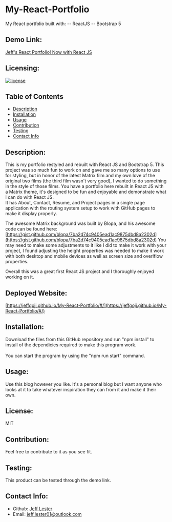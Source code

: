 # My-React-Portfolio
My React portfolio built with:
-- ReactJS
-- Bootstrap 5

## Demo Link:

[Jeff's React Portfolio! Now with React JS ](https://jeffgoji.github.io/My-React-Portfolio/#/)

## Licensing:

[![license](https://img.shields.io/badge/license-MIT-blue)](https://shields.io)

## Table of Contents

- [Description](#description)
- [Installation](#installation)
- [Usage](#usage)
- [Contribution](#contribution)
- [Testing](#testing)
- [Contact Info](#contact-info)

## Description:

This is my portfolio restyled and rebuilt with React JS and Bootstrap 5.
This project was so much fun to work on and gave me so many options to use for styling, but in honor of the latest Matrix film and my own love of the original two films (the third film wasn't very good), I wanted to do something in the style of those films.
You have a portfolio here rebuilt in React JS with a Matrix theme, it's designed to be fun and enjoyable and demonstrate what I can do with React JS.  
It has  About, Contact, Resume, and Project pages in a single page application with the routing system setup to work with GitHub pages to make it display properly.


The awesome Matrix background was built by Blopa, and his awesome code can be found here: [https://gist.github.com/blopa/7ba2d74c9405ead1ac9875dbd8a2302d](https://gist.github.com/blopa/7ba2d74c9405ead1ac9875dbd8a2302d)
You may need to make some adjustments to it like I did to make it work with your project, I found adjusting the height properties was needed to make it work with both desktop and mobile devices as well as screen size and overlflow properties.

Overall this was a great first React JS project and I thoroughly enjoyed working on it.

## Deployed Website:
[https://jeffgoji.github.io/My-React-Portfolio/#/](https://jeffgoji.github.io/My-React-Portfolio/#/)

## Installation:

Download the files from this GitHub repository and run "npm install" to install of the dependicies required to make this program work. 
<br />
<br />
You can start the program by using the "npm run start" command. 

## Usage:

Use this blog however you like. It's a personal blog but I want anyone who looks at it to take whatever inspiration they can from it and make it their own.

## License:

MIT

## Contribution:

Feel free to contribute to it as you see fit.

## Testing:

This product can be tested through the demo link.

## Contact Info:

- Github: [Jeff Lester](https://github.com/JeffGoji)
- Email: jeff.lester01@outlook.com
